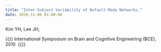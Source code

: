 ```yaml
---
title: "Inter-Subject Variability of Default-Mode Networks,"
date: 2010-11-06 01:00:06
---
```


Kim YH, Lee JH, 

{{<format bright-green>}}
International Symposium on Brain and Cognitive Engineering (BCE), 2010 
{{</format>}}